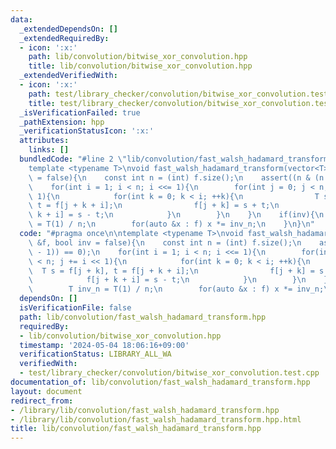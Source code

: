 ```yaml
---
data:
  _extendedDependsOn: []
  _extendedRequiredBy:
  - icon: ':x:'
    path: lib/convolution/bitwise_xor_convolution.hpp
    title: lib/convolution/bitwise_xor_convolution.hpp
  _extendedVerifiedWith:
  - icon: ':x:'
    path: test/library_checker/convolution/bitwise_xor_convolution.test.cpp
    title: test/library_checker/convolution/bitwise_xor_convolution.test.cpp
  _isVerificationFailed: true
  _pathExtension: hpp
  _verificationStatusIcon: ':x:'
  attributes:
    links: []
  bundledCode: "#line 2 \"lib/convolution/fast_walsh_hadamard_transform.hpp\"\n\n\
    template <typename T>\nvoid fast_walsh_hadamard_transform(vector<T> &f, bool inv\
    \ = false){\n    const int n = (int) f.size();\n    assert((n & (n - 1)) == 0);\n\
    \    for(int i = 1; i < n; i <<= 1){\n        for(int j = 0; j < n; j += i <<\
    \ 1){\n            for(int k = 0; k < i; ++k){\n                T s = f[j + k],\
    \ t = f[j + k + i];\n                f[j + k] = s + t;\n                f[j +\
    \ k + i] = s - t;\n            }\n        }\n    }\n    if(inv){\n        T inv_n\
    \ = T(1) / n;\n        for(auto &x : f) x *= inv_n;\n    }\n}\n"
  code: "#pragma once\n\ntemplate <typename T>\nvoid fast_walsh_hadamard_transform(vector<T>\
    \ &f, bool inv = false){\n    const int n = (int) f.size();\n    assert((n & (n\
    \ - 1)) == 0);\n    for(int i = 1; i < n; i <<= 1){\n        for(int j = 0; j\
    \ < n; j += i << 1){\n            for(int k = 0; k < i; ++k){\n              \
    \  T s = f[j + k], t = f[j + k + i];\n                f[j + k] = s + t;\n    \
    \            f[j + k + i] = s - t;\n            }\n        }\n    }\n    if(inv){\n\
    \        T inv_n = T(1) / n;\n        for(auto &x : f) x *= inv_n;\n    }\n}\n"
  dependsOn: []
  isVerificationFile: false
  path: lib/convolution/fast_walsh_hadamard_transform.hpp
  requiredBy:
  - lib/convolution/bitwise_xor_convolution.hpp
  timestamp: '2024-05-04 18:06:16+09:00'
  verificationStatus: LIBRARY_ALL_WA
  verifiedWith:
  - test/library_checker/convolution/bitwise_xor_convolution.test.cpp
documentation_of: lib/convolution/fast_walsh_hadamard_transform.hpp
layout: document
redirect_from:
- /library/lib/convolution/fast_walsh_hadamard_transform.hpp
- /library/lib/convolution/fast_walsh_hadamard_transform.hpp.html
title: lib/convolution/fast_walsh_hadamard_transform.hpp
---
```

